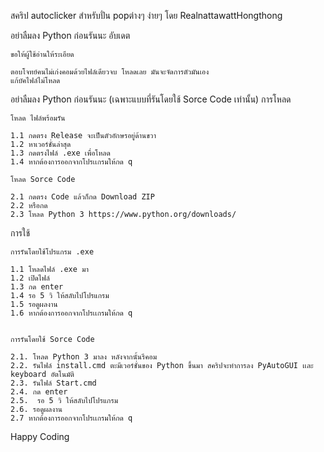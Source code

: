 สคริป autoclicker สำหรับปั่น popต่างๆ ง่ายๆ โดย RealnattawattHongthong

อย่าลืมลง Python ก่อนรันนะ
อับเดต

    ขอให้ผู้ใช้อ่านให้ระเอียด
    
    ตอบโจทย์คนไม่เก่งคอมด้วยไฟล์เดียวจบ โหลดเลย มันจะจัดการตัวมันเอง
    แก้บัคไฟล์ไม่โหลด

อย่าลืมลง Python ก่อนรันนะ (เฉพาะแบบที่รันโดยใช้ Sorce Code เท่านั้น)
การโหลด

    โหลด ไฟล์พร้อมรัน

    1.1 กดตรง Release จะเป็นตัวอักษรอยู่ด้านขวา
    1.2 หาเวอร์ชั่นล่าสุด
    1.3 กดตรงไฟล์ .exe เพื่อโหลด
    1.4 หากต้องการออกจากโปรเเกรมให้กด q

    โหลด Sorce Code

    2.1 กดตรง Code แล้วก็กด Download ZIP
    2.2 หรือกด 
    2.3 โหลด Python 3 https://www.python.org/downloads/

การใช้

    การรันโดยใช้โปรแกรม .exe

    1.1 โหลดไฟล์ .exe มา
    1.2 เปิดไฟล์
    1.3 กด enter 
    1.4 รอ 5 วิ ให้สลับไปโปรแกรม
    1.5 รอดูผลงาน
    1.6 หากต้องการออกจากโปรเเกรมให้กด q


    การรันโดยใช้ Sorce Code

    2.1. โหลด Python 3 มาลง หลังจากนั้นรีคอม
    2.2. รันไฟล์ install.cmd ตะมีเวอร์ชั่นของ Python ขึ้นมา สคริปจะทำการลง PyAutoGUI เเละ keyboard อัตโนมัติ
    2.3. รันไฟล์ Start.cmd
    2.4. กด enter
    2.5.  รอ 5 วิ ให้สลับไปโปรแกรม
    2.6. รอดูผลงาน
    2.7 หากต้องการออกจากโปรเเกรมให้กด q

   

Happy Coding

